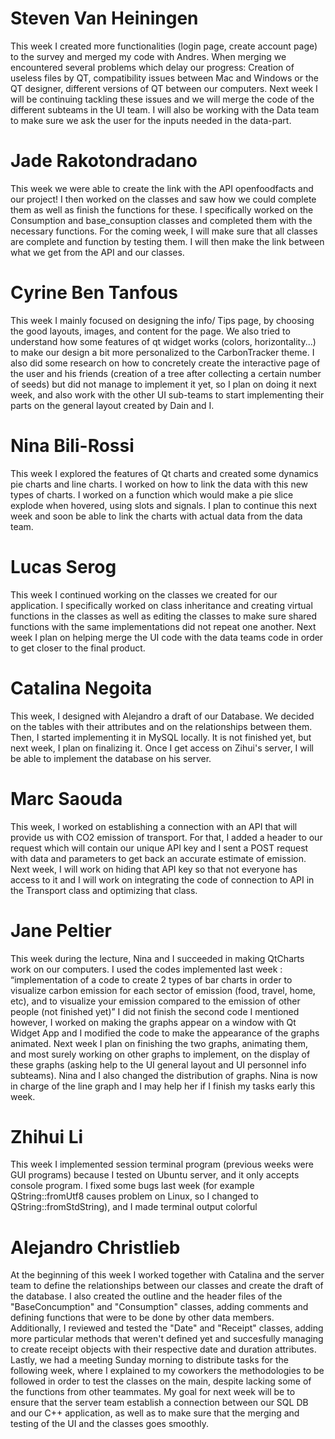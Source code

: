 # Steven Van Heiningen 
This week I created more functionalities (login page, create account page) to the survey and merged my code with Andres. When merging we encountered several problems which delay our progress: Creation of useless files by QT, compatibility issues between Mac and Windows or the QT designer, different versions of QT between our computers.
Next week I will be continuing tackling these issues and we will merge the code of the different subteams in the UI team. I will also be working with the Data team to make sure we ask the user for the inputs needed in the data-part.

# Jade Rakotondradano
This week we were able to create the link with the API openfoodfacts and our project! I then worked on the classes and saw how we could complete them as well as finish the functions for these. I specifically worked on the Consumption and base_consuption classes and completed them with the necessary functions. For the coming week, I will make sure that all classes are complete and function by testing them. I will then make the link between what we get from the API and our classes.

# Cyrine Ben Tanfous
This week I mainly focused on designing the info/ Tips page, by choosing the good layouts, images, and content for the page. We also tried to understand how some features of qt widget works (colors, horizontality...) to make our design a bit more personalized to the CarbonTracker theme. I also did some research on how to concretely create the interactive page of the user and his friends (creation of a tree after collecting a certain number of seeds) but did not manage to implement it yet, so I plan on doing it next week, and also work with the other UI sub-teams to start implementing their parts on the general layout created by Dain and I.

# Nina Bili-Rossi 
This week I explored the features of Qt charts and created some dynamics pie charts and line charts. I worked on how to link the data with this new types of charts. I worked on a function which would make a pie slice explode when hovered, using slots and signals. I plan to continue this next week and soon be able to link the charts with actual data from the data team.

# Lucas Serog
This week I continued working on the classes we created for our application. I specifically worked on class inheritance and creating virtual functions in the classes as well as editing the classes to make sure shared functions with the same implementations did not repeat one another. Next week I plan on helping merge the UI code with the data teams code in order to get closer to the final product.

# Catalina Negoita
This week, I designed with Alejandro a draft of our Database. We decided on the tables with their attributes and on the relationships between them. Then, I started implementing it in MySQL locally. It is not finished yet, but next week, I plan on finalizing it. Once I get access on Zihui's server, I will be able to implement the database on his server.

# Marc Saouda
This week, I worked on establishing a connection with an API that will provide us with CO2 emission of transport. For that, I added a header to our request which will contain our unique API key and I sent a POST request with data and parameters to get back an accurate estimate of emission. Next week, I will work on hiding that API key so that not everyone has access to it and I will work on integrating the code of connection to API in the Transport class and optimizing that class.

# Jane Peltier
This week during the lecture, Nina and I succeeded in making QtCharts work on our computers.
I used the codes implemented last week :
“implementation of a code to create 2 types of bar charts in order to visualize carbon emission for each sector of emission (food, travel, home, etc), and to visualize your emission compared to the emission of other people (not finished yet)”
I did not finish the second code I mentioned however, I worked on making the graphs appear on a window with Qt Widget App and I modified the code to make the appearance of the graphs animated.
Next week I plan on finishing the two graphs, animating them, and most surely working on other graphs to implement, on the display of these graphs (asking help to the UI general layout and UI personnel info subteams). Nina and I also changed the distribution of graphs. Nina is now in charge of the line graph and I may help her if I finish my tasks early this week.

# Zhihui Li
This week I implemented session terminal program (previous weeks were GUI programs) because I tested on Ubuntu server, and it only accepts console program.
I fixed some bugs last week (for example QString::fromUtf8 causes problem on Linux, so I changed to QString::fromStdString), and I made terminal output colorful

# Alejandro Christlieb
At the beginning of this week I worked together with Catalina and the server team to define the relationships between our classes and create the draft of the database. I also created the outline and the header files of the "BaseConcumption" and "Consumption" classes, adding comments and defining functions that were to be done by other data members. Additionally, I reviewed and tested the "Date" and "Receipt" classes, adding more particular methods that weren't defined yet and succesfully managing to create receipt objects with their respective date and duration attributes. Lastly, we had a meeting Sunday morning to distribute tasks for the following week, where I explained to my coworkers the methodologies to be followed in order to test the classes on the main, despite lacking some of the functions from other teammates. My goal for next week will be to ensure that the server team establish a connection between our SQL DB and our C++ application, as well as to make sure that the merging and testing of the UI and the classes goes smoothly. 
